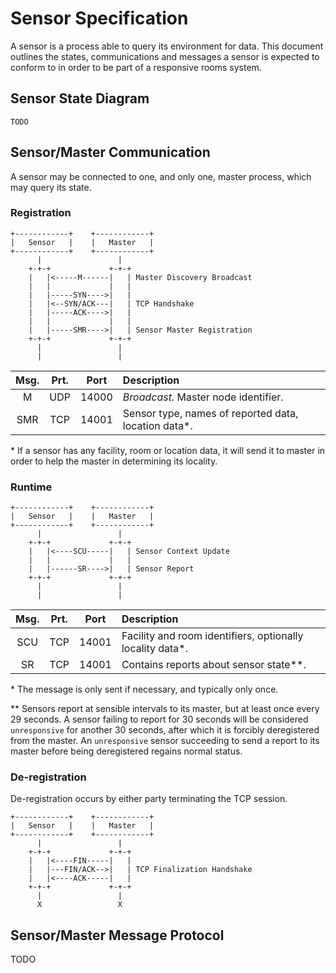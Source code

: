 # Sensor Specification

A sensor is a process able to query its environment for data. This document
outlines the states, communications and messages a sensor is expected to conform
to in order to be part of a responsive rooms system.

## Sensor State Diagram

```
TODO
```

## Sensor/Master Communication

A sensor may be connected to one, and only one, master process, which may query
its state.

### Registration

```
+------------+    +------------+
|   Sensor   |    |   Master   |
+------------+    +------------+
      |                 |
    +-+-+             +-+-+
    |   |<-----M------|   | Master Discovery Broadcast
    |   |             |   |
    |   |-----SYN---->|   |
    |   |<--SYN/ACK---|   | TCP Handshake
    |   |-----ACK---->|   |
    |   |             |   |
    |   |-----SMR---->|   | Sensor Master Registration
    +-+-+             +-+-+
      |                 |
      |                 |
```

| Msg.| Prt.| Port  | Description                                              |
|:---:|:---:|:-----:|:---------------------------------------------------------|
|  M  | UDP | 14000 | _Broadcast._ Master node identifier.                     |
| SMR | TCP | 14001 | Sensor type, names of reported data, location data*.     |

\* If a sensor has any facility, room or location data, it will send it to
   master in order to help the master in determining its locality.

### Runtime

```
+------------+    +------------+
|   Sensor   |    |   Master   |
+------------+    +------------+
      |                 |
    +-+-+             +-+-+
    |   |<----SCU-----|   | Sensor Context Update
    |   |             |   |
    |   |------SR---->|   | Sensor Report
    +-+-+             +-+-+
      |                 |
      |                 |
```

| Msg.| Prt.| Port  | Description                                              |
|:---:|:---:|:-----:|:---------------------------------------------------------|
| SCU | TCP | 14001 | Facility and room identifiers, optionally locality data*.|
|  SR | TCP | 14001 | Contains reports about sensor state**.                   |

\* The message is only sent if necessary, and typically only once.

\** Sensors report at sensible intervals to its master, but at least once every
29 seconds. A sensor failing to report for 30 seconds will be considered
`unresponsive` for another 30 seconds, after which it is forcibly deregistered
from the master. An `unresponsive` sensor succeeding to send a report to its
master before being deregistered regains normal status.

### De-registration

De-registration occurs by either party terminating the TCP session.

```
+------------+    +------------+
|   Sensor   |    |   Master   |
+------------+    +------------+
      |                 |
    +-+-+             +-+-+
    |   |<----FIN-----|   |
    |   |---FIN/ACK-->|   | TCP Finalization Handshake
    |   |<----ACK-----|   |
    +-+-+             +-+-+
      |                 |
      X                 X
```

## Sensor/Master Message Protocol

TODO
